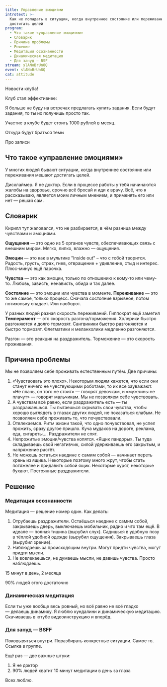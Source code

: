 ```yaml
---
title: Управление эмоциями
introtext: >-
  Как не попадать в ситуации, когда внутреннее состояние или переживания мешают
  достигать целей
program:
  - Что такое «управление эмоциями»
  - Словарик
  - Причина проблемы
  - Решение
  - Медитация осознанности
  - Динамическая медитация
  - Для зануд — BSF
stream: slANoBrUn8Q
event: slANoBrUn8Q
cat: attitude
---
```


Новости клуба!

Клуб стал эффективнее:

Я больше не буду на встречах предлагать купить задания. Если будут задания, то ты их получишь просто так.

Участие в клубе будет стоить 1000 рублей в месяц.

Откуда будут браться темы

Про записи

## Что такое «управление эмоциями»

У многих людей бывают ситуации, когда внутреннее состояние или переживания мешают достигать целей.

Дисклаймер. Я не доктор. Если в процессе работы у тебя начинаются жалобы на здоровье, срочно всё бросай и иди к врачу. Всё, что я рассказываю, является моим личным мнением, и применять его или нет — решай сам.

## Словарик

Кирилл тут жаловался, что не разбирается, в чём разница между чувствами и эмоциями.

**Ощущения** — это одно из 5 органов чувств, обеспечивающих связь с внешним миром. Мягко, липко, влажно — ощущения.

**Эмоции** — это как в мультике "Inside out" – что с тобой творится. Радость, грусть, страх, гнев, отвращение + удивление, стыд и интерес. Плюс-минус ещё парочка.

**Чувства** — это как эмоции, только по отношению к кому-то или чему-то. Любовь, зависть, ненависть, обида и так далее.

**Состояние** — это эмоции или чувства в моменте. **Переживание** — это то же самое, только процесс. Сначала состояние взрывное, потом потихоньку спадает. Или наоборот.

У разных людей разная скорость переживаний. Гиппократ ещё заметил **Темперамент** — это скорость разгона/торможения. Холерики быстро разгоняются и долго тормозят. Сангвиники быстро разгоняются и быстро тормозят. Флегматики и меланхолики медленно разгоняются.

Разгон — это реакция на раздражитель. Торможение — это скорость проживания.

## Причина проблемы

Мы не позволяем себе проживать естественным путём. Две причины:

1. «Чувствовать это плохо». Некоторым людям кажется, что если они станут ничего не чувствующими роботами, то их все зауважают. «Не плачь, он того не стоит» — говорят девочкам, и «мужчины не плачут» — говорят мальчикам. Мы не позволяем себе чувствовать.
2. А чувствам всё равно, если раздражитель есть — ты раздражаешься. Ты пытаешься скрывать свои чувства, чтобы хорошо выглядеть в глазах других людей, не показаться слабым. Не позволяем себе проживать то, что почувствовали.
3. Отвлекаемся. Ритм жизни такой, что одно почувствовал, не успел прожить, сразу другое пришло. Куча мудаков на дороге, реклама, еда, сигареты,... Раздражители не спят.
4. Непрожитые эмоции/чувства копятся. «Ящик пандоры». Ты туда складываешь свой негативчик, силой удерживаешь его закрытым, и напряжение растёт.
5. Не можешь остаться наедине с самим собой — начинает переть хрень из ящика. Некоторые поэтому много жрут, чтобы стать потяжелее и придавить собой ящик. Некоторые курят, некоторые бухают. Постоянные раздражители.

## Решение

### Медитация осознанности

Медитация — решение номер один. Как делать:

1. Отрубаешь раздражители. Остаёшься наедине с самим собой, закрываешь дверь, выключаешь мобильник, радио и что там ещё. В идеале — полная тишина (вырубил слух). Садишься в удобную позу в тёплой удобной одежде (вырубил ощущения). Закрываешь глаза (вырубил зрение).
2. Наблюдаешь за происходящим внутри. Могут придти чувства, могут придти мысли.
3. Не вовлекаешься, не думаешь мысли, не давишь чувства. Просто наблюдаешь.

15 минут в день, 2 месяца

90% людей этого достаточно

### Динамическая медитация

Если ты уже вообще весь ровный, но всё равно не всё гладко — делаешь динамику. Я люблю кундалини и динамическую медитацию. Скачиваешь в ютубе видеоинструкцию и вперёд.

### Для зануд — BSFF

Поковыряться внутри. Поразбирать конкретные ситуации. Самое то. Ссылка в группе.

Ещё раз — две важные штуки:

1. Я не доктор
2. 90% людей хватит 10 минут медитации в день за глаза

Всех люблю.